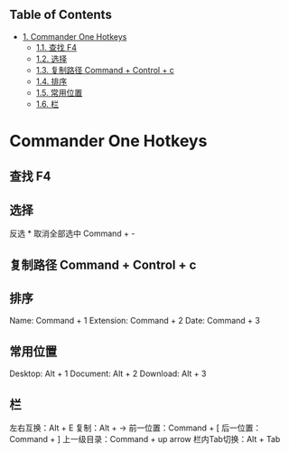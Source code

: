 <div id="table-of-contents">
<h2>Table of Contents</h2>
<div id="text-table-of-contents">
<ul>
<li><a href="#sec-1">1. Commander One Hotkeys</a>
<ul>
<li><a href="#sec-1-1">1.1. 查找 F4</a></li>
<li><a href="#sec-1-2">1.2. 选择</a></li>
<li><a href="#sec-1-3">1.3. 复制路径 Command + Control + c</a></li>
<li><a href="#sec-1-4">1.4. 排序</a></li>
<li><a href="#sec-1-5">1.5. 常用位置</a></li>
<li><a href="#sec-1-6">1.6. 栏</a></li>
</ul>
</li>
</ul>
</div>
</div>

# Commander One Hotkeys<a id="sec-1" name="sec-1"></a>

## 查找 F4<a id="sec-1-1" name="sec-1-1"></a>

## 选择<a id="sec-1-2" name="sec-1-2"></a>

反选 \*
取消全部选中 Command + -

## 复制路径 Command + Control + c<a id="sec-1-3" name="sec-1-3"></a>

## 排序<a id="sec-1-4" name="sec-1-4"></a>

Name: Command + 1
Extension: Command + 2
Date: Command + 3

## 常用位置<a id="sec-1-5" name="sec-1-5"></a>

Desktop: Alt + 1
Document: Alt + 2
Download: Alt + 3

## 栏<a id="sec-1-6" name="sec-1-6"></a>

左右互换：Alt + E
复制：Alt + ->
前一位置：Command + [
后一位置：Command + ]
上一级目录：Command + up arrow
栏内Tab切换：Alt + Tab
